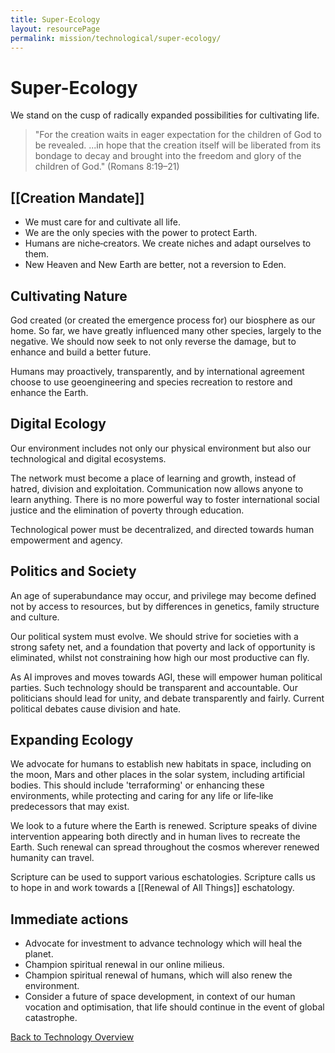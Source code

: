 ```yaml
---
title: Super-Ecology
layout: resourcePage
permalink: mission/technological/super-ecology/
---
```

# Super-Ecology

We stand on the cusp of radically expanded possibilities for cultivating life.

> "For the creation waits in eager expectation for the children of God to be revealed. ...in hope that the creation itself will be liberated from its bondage to decay and brought into the freedom and glory of the children of God." (Romans 8:19–21)

## [[Creation Mandate]]

- We must care for and cultivate all life.
- We are the only species with the power to protect Earth.
- Humans are niche‑creators. We create niches and adapt ourselves to them.
- New Heaven and New Earth are better, not a reversion to Eden.

## Cultivating Nature

God created (or created the emergence process for) our biosphere as our home. So far, we have greatly influenced many other species, largely to the negative. We should now seek to not only reverse the damage, but to enhance and build a better future.

Humans may proactively, transparently, and by international agreement choose to use geoengineering and species recreation to restore and enhance the Earth.

## Digital Ecology

Our environment includes not only our physical environment but also our technological and digital ecosystems.

The network must become a place of learning and growth, instead of hatred, division and exploitation. Communication now allows anyone to learn anything. There is no more powerful way to foster international social justice and the elimination of poverty through education.

Technological power must be decentralized, and directed towards human empowerment and agency.

## Politics and Society

An age of superabundance may occur, and privilege may become defined not by access to resources, but by differences in genetics, family structure and culture.

Our political system must evolve. We should strive for societies with a strong safety net, and a foundation that poverty and lack of opportunity is eliminated, whilst not constraining how high our most productive can fly.

As AI improves and moves towards AGI, these will empower human political parties. Such technology should be transparent and accountable. Our politicians should lead for unity, and debate transparently and fairly. Current political debates cause division and hate.

## Expanding Ecology

We advocate for humans to establish new habitats in space, including on the moon, Mars and other places in the solar system, including artificial bodies. This should include 'terraforming' or enhancing these environments, while protecting and caring for any life or life‑like predecessors that may exist.

We look to a future where the Earth is renewed. Scripture speaks of divine intervention appearing both directly and in human lives to recreate the Earth. Such renewal can spread throughout the cosmos wherever renewed humanity can travel.

Scripture can be used to support various eschatologies. Scripture calls us to hope in and work towards a [[Renewal of All Things]] eschatology.

## Immediate actions

- Advocate for investment to advance technology which will heal the planet.
- Champion spiritual renewal in our online milieus.
- Champion spiritual renewal of humans, which will also renew the environment.
- Consider a future of space development, in context of our human vocation and optimisation, that life should continue in the event of global catastrophe.

[Back to Technology Overview](/mission/technological/)
